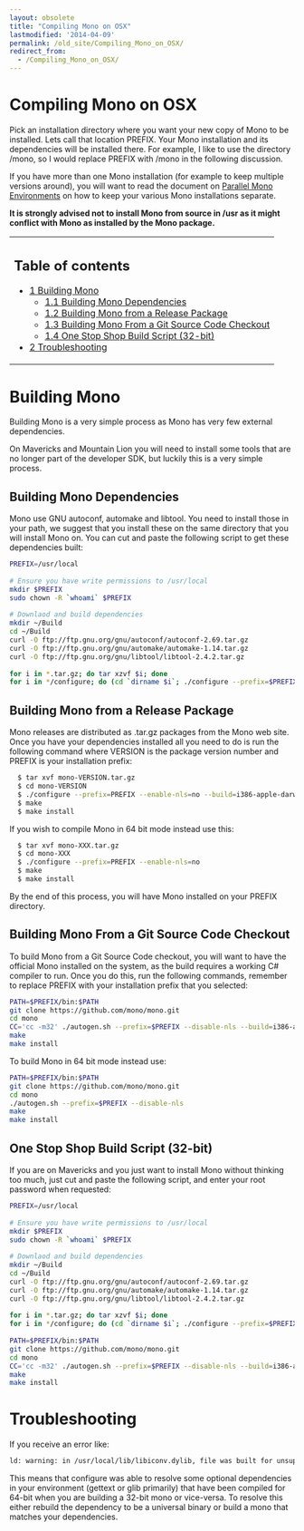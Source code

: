 ```yaml
---
layout: obsolete
title: "Compiling Mono on OSX"
lastmodified: '2014-04-09'
permalink: /old_site/Compiling_Mono_on_OSX/
redirect_from:
  - /Compiling_Mono_on_OSX/
---
```


Compiling Mono on OSX
=====================

Pick an installation directory where you want your new copy of Mono to be installed. Lets call that location PREFIX. Your Mono installation and its dependencies will be installed there. For example, I like to use the directory /mono, so I would replace PREFIX with /mono in the following discussion.

If you have more than one Mono installation (for example to keep multiple versions around), you will want to read the document on [Parallel Mono Environments]({{site.github.url}}/old_site/Parallel_Mono_Environments "Parallel Mono Environments") on how to keep your various Mono installations separate.

**It is strongly advised not to install Mono from source in /usr as it might conflict with Mono as installed by the Mono package.**

<table>
<col width="100%" />
<tbody>
<tr class="odd">
<td align="left"><h2>Table of contents</h2>
<ul>
<li><a href="#building-mono">1 Building Mono</a>
<ul>
<li><a href="#building-mono-dependencies">1.1 Building Mono Dependencies</a></li>
<li><a href="#building-mono-from-a-release-package">1.2 Building Mono from a Release Package</a></li>
<li><a href="#building-mono-from-a-git-source-code-checkout">1.3 Building Mono From a Git Source Code Checkout</a></li>
<li><a href="#one-stop-shop-build-script-32-bit">1.4 One Stop Shop Build Script (32-bit)</a></li>
</ul></li>
<li><a href="#troubleshooting">2 Troubleshooting</a></li>
</ul></td>
</tr>
</tbody>
</table>

Building Mono
=============

Building Mono is a very simple process as Mono has very few external dependencies.

On Mavericks and Mountain Lion you will need to install some tools that are no longer part of the developer SDK, but luckily this is a very simple process.

Building Mono Dependencies
--------------------------

Mono use GNU autoconf, automake and libtool. You need to install those in your path, we suggest that you install these on the same directory that you will install Mono on. You can cut and paste the following script to get these dependencies built:

``` bash
PREFIX=/usr/local
 
# Ensure you have write permissions to /usr/local
mkdir $PREFIX
sudo chown -R `whoami` $PREFIX
 
# Downlaod and build dependencies
mkdir ~/Build
cd ~/Build
curl -O ftp://ftp.gnu.org/gnu/autoconf/autoconf-2.69.tar.gz
curl -O ftp://ftp.gnu.org/gnu/automake/automake-1.14.tar.gz
curl -O ftp://ftp.gnu.org/gnu/libtool/libtool-2.4.2.tar.gz
 
for i in *.tar.gz; do tar xzvf $i; done
for i in */configure; do (cd `dirname $i`; ./configure --prefix=$PREFIX && make && make install); done
```

Building Mono from a Release Package
------------------------------------

Mono releases are distributed as .tar.gz packages from the Mono web site. Once you have your dependencies installed all you need to do is run the following command where VERSION is the package version number and PREFIX is your installation prefix:

``` bash
  $ tar xvf mono-VERSION.tar.gz
  $ cd mono-VERSION
  $ ./configure --prefix=PREFIX --enable-nls=no --build=i386-apple-darwin11.2.0
  $ make
  $ make install
```

If you wish to compile Mono in 64 bit mode instead use this:

``` bash
  $ tar xvf mono-XXX.tar.gz
  $ cd mono-XXX
  $ ./configure --prefix=PREFIX --enable-nls=no
  $ make
  $ make install
```

By the end of this process, you will have Mono installed on your PREFIX directory.

Building Mono From a Git Source Code Checkout
---------------------------------------------

To build Mono from a Git Source Code checkout, you will want to have the official Mono installed on the system, as the build requires a working C\# compiler to run. Once you do this, run the following commands, remember to replace PREFIX with your installation prefix that you selected:

``` bash
PATH=$PREFIX/bin:$PATH
git clone https://github.com/mono/mono.git
cd mono
CC='cc -m32' ./autogen.sh --prefix=$PREFIX --disable-nls --build=i386-apple-darwin11.2.0
make
make install
```

To build Mono in 64 bit mode instead use:

``` bash
PATH=$PREFIX/bin:$PATH
git clone https://github.com/mono/mono.git
cd mono
./autogen.sh --prefix=$PREFIX --disable-nls 
make
make install
```

One Stop Shop Build Script (32-bit)
-----------------------------------

If you are on Mavericks and you just want to install Mono without thinking too much, just cut and paste the following script, and enter your root password when requested:

``` bash
PREFIX=/usr/local
 
# Ensure you have write permissions to /usr/local
mkdir $PREFIX
sudo chown -R `whoami` $PREFIX
 
# Downlaod and build dependencies
mkdir ~/Build
cd ~/Build
curl -O ftp://ftp.gnu.org/gnu/autoconf/autoconf-2.69.tar.gz
curl -O ftp://ftp.gnu.org/gnu/automake/automake-1.14.tar.gz
curl -O ftp://ftp.gnu.org/gnu/libtool/libtool-2.4.2.tar.gz
 
for i in *.tar.gz; do tar xzvf $i; done
for i in */configure; do (cd `dirname $i`; ./configure --prefix=$PREFIX && make && make install); done
 
PATH=$PREFIX/bin:$PATH
git clone https://github.com/mono/mono.git
cd mono
CC='cc -m32' ./autogen.sh --prefix=$PREFIX --disable-nls --build=i386-apple-darwin11.2.0
make
make install
```

Troubleshooting
===============

If you receive an error like:

``` bash
ld: warning: in /usr/local/lib/libiconv.dylib, file was built for unsupported file format which is not the architecture being linked (i386)
```

This means that configure was able to resolve some optional dependencies in your environment (gettext or glib primarily) that have been compiled for 64-bit when you are building a 32-bit mono or vice-versa. To resolve this either rebuild the dependency to be a universal binary or build a mono that matches your dependencies.

